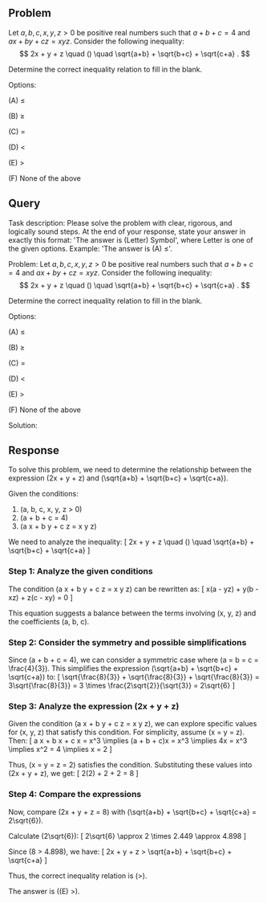## Problem

Let $a, b, c, x, y, z > 0$ be positive real numbers such that $a + b + c = 4$ and $a x + b y + c z = x y z$. Consider the following inequality:
$$
2x + y + z \quad () \quad \sqrt{a+b} + \sqrt{b+c} + \sqrt{c+a} .
$$

Determine the correct inequality relation to fill in the blank.

Options:

(A) $\leq$ 

(B) $\geq$

(C) $=$ 

(D) $<$

(E) $>$

(F) None of the above

## Query

Task description: Please solve the problem with clear, rigorous, and logically sound steps. At the end of your response, state your answer in exactly this format: 'The answer is (Letter) Symbol', where Letter is one of the given options. Example: 'The answer is (A) $\leq$'.

Problem: Let $a, b, c, x, y, z > 0$ be positive real numbers such that $a + b + c = 4$ and $a x + b y + c z = x y z$. Consider the following inequality:
$$
2x + y + z \quad () \quad \sqrt{a+b} + \sqrt{b+c} + \sqrt{c+a} .
$$

Determine the correct inequality relation to fill in the blank.

Options:

(A) $\leq$ 

(B) $\geq$

(C) $=$ 

(D) $<$

(E) $>$

(F) None of the above

Solution:

## Response

To solve this problem, we need to determine the relationship between the expression \(2x + y + z\) and \(\sqrt{a+b} + \sqrt{b+c} + \sqrt{c+a}\).

Given the conditions:
1. \(a, b, c, x, y, z > 0\)
2. \(a + b + c = 4\)
3. \(a x + b y + c z = x y z\)

We need to analyze the inequality:
\[
2x + y + z \quad () \quad \sqrt{a+b} + \sqrt{b+c} + \sqrt{c+a}
\]

### Step 1: Analyze the given conditions

The condition \(a x + b y + c z = x y z\) can be rewritten as:
\[
x(a - yz) + y(b - xz) + z(c - xy) = 0
\]

This equation suggests a balance between the terms involving \(x, y, z\) and the coefficients \(a, b, c\).

### Step 2: Consider the symmetry and possible simplifications

Since \(a + b + c = 4\), we can consider a symmetric case where \(a = b = c = \frac{4}{3}\). This simplifies the expression \(\sqrt{a+b} + \sqrt{b+c} + \sqrt{c+a}\) to:
\[
\sqrt{\frac{8}{3}} + \sqrt{\frac{8}{3}} + \sqrt{\frac{8}{3}} = 3\sqrt{\frac{8}{3}} = 3 \times \frac{2\sqrt{2}}{\sqrt{3}} = 2\sqrt{6}
\]

### Step 3: Analyze the expression \(2x + y + z\)

Given the condition \(a x + b y + c z = x y z\), we can explore specific values for \(x, y, z\) that satisfy this condition. For simplicity, assume \(x = y = z\). Then:
\[
a x + b x + c x = x^3 \implies (a + b + c)x = x^3 \implies 4x = x^3 \implies x^2 = 4 \implies x = 2
\]

Thus, \(x = y = z = 2\) satisfies the condition. Substituting these values into \(2x + y + z\), we get:
\[
2(2) + 2 + 2 = 8
\]

### Step 4: Compare the expressions

Now, compare \(2x + y + z = 8\) with \(\sqrt{a+b} + \sqrt{b+c} + \sqrt{c+a} = 2\sqrt{6}\).

Calculate \(2\sqrt{6}\):
\[
2\sqrt{6} \approx 2 \times 2.449 \approx 4.898
\]

Since \(8 > 4.898\), we have:
\[
2x + y + z > \sqrt{a+b} + \sqrt{b+c} + \sqrt{c+a}
\]

Thus, the correct inequality relation is \(>\).

The answer is \((E) >\).